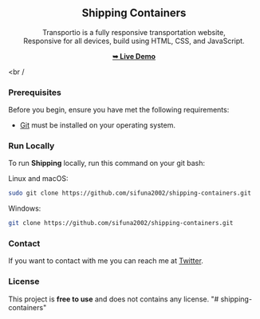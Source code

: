 <div align="center">

  <h2 align="center">Shipping Containers</h2>

  Transportio is a fully responsive transportation website, <br />Responsive for all devices, build using HTML, CSS, and JavaScript.

  <a href="https://swissportcontainers.vercel.app/"><strong>➥ Live Demo</strong></a>

</div>

<br /

### Prerequisites

Before you begin, ensure you have met the following requirements:

* [Git](https://git-scm.com/downloads "Download Git") must be installed on your operating system.

### Run Locally

To run **Shipping** locally, run this command on your git bash:

Linux and macOS:

```bash
sudo git clone https://github.com/sifuna2002/shipping-containers.git
```

Windows:

```bash
git clone https://github.com/sifuna2002/shipping-containers.git
```

### Contact

If you want to contact with me you can reach me at [Twitter](https://www.twitter.com/sifunado).

### License

This project is **free to use** and does not contains any license.
"# shipping-containers" 

